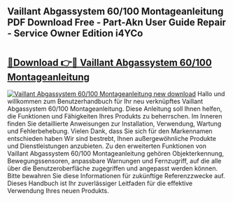 ## Vaillant Abgassystem 60/100 Montageanleitung PDF Download Free - Part-Akn User Guide Repair - Service Owner Edition i4YCo

# <h2><a href="http://df8pb0o.blite.top/?on=Vaillant+Abgassystem+60%2f100+Montageanleitung">🔗Download 👉🔴 Vaillant Abgassystem 60/100 Montageanleitung</a></h2>

[![Vaillant Abgassystem 60/100 Montageanleitung new download](https://i.imgur.com/lujVjoI.png)](http://df8pb0o.blite.top/?on=Vaillant+Abgassystem+60%2f100+Montageanleitung)
Hallo und willkommen zum Benutzerhandbuch für Ihr neu verknüpftes Vaillant Abgassystem 60/100 Montageanleitung. Diese Anleitung soll Ihnen helfen, die Funktionen und Fähigkeiten Ihres Produkts zu beherrschen. Im Inneren finden Sie detaillierte Anweisungen zur Installation, Verwendung, Wartung und Fehlerbehebung. Vielen Dank, dass Sie sich für den Markennamen entschieden haben Wir sind bestrebt, Ihnen außergewöhnliche Produkte und Dienstleistungen anzubieten. Zu den erweiterten Funktionen von Vaillant Abgassystem 60/100 Montageanleitung gehören Objekterkennung, Bewegungssensoren, anpassbare Warnungen und Fernzugriff, auf die alle über die Benutzeroberfläche zugegriffen und angepasst werden können. Bitte bewahren Sie diese Informationen für zukünftige Referenzzwecke auf. Dieses Handbuch ist Ihr zuverlässiger Leitfaden für die effektive Verwendung Ihres neuen Produkts.

